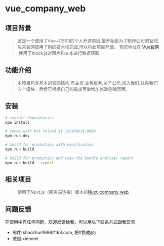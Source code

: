 # vue_company_web

## 项目背景
> 这是一个使用了Vue+CSS3的个人开源项目,最开始是为了制作公司的官网,后来官网使用了别的技术栈完成,所以将此项目开源。
预览地址在 [Vue官网](http://bt.soaz.xyz/) ,使用了mock.js对图片和文本进行数据获取.

## 功能介绍
> 本项目包含基本的官网结构,有主页,业务服务,关于公司,加入我们,联系我们五个模块。后续可根据自己的需求再做增加修改删除页面。

## 安装

``` bash
# install dependencies
npm install

# serve with hot reload at localhost:8080
npm run dev

# build for production with minification
npm run build

# build for production and view the bundle analyzer report
npm run build --report
```

## 相关项目
> 使用了Nuxt.js（服务端渲染）版本的[Nuxt_company_web](https://github.com/shaozhun/nuxt_company_web)

## 问题反馈
在使用中有任何问题，欢迎反馈给我，可以用以下联系方式跟我交流

* 邮件(shaozhun1998#163.com, 把#换成@)
* 微信:xiemeet
